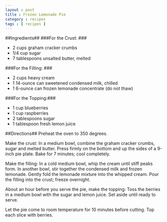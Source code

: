 ```yaml
---
layout : post
title : Frozen Lemonade Pie
category : recipes
tags : [ recipes ]
---
```

##Ingredients##
###For the Crust: ###
* 2 cups graham cracker crumbs
* 1/4 cup sugar
* 7 tablespoons unsalted butter, melted

###For the Filling: ###
* 2 cups heavy cream
* 1 14-ounce can sweetened condensed milk, chilled
* 1 6-ounce can frozen lemonade concentrate (do not thaw)

###For the Topping:###
* 1 cup blueberries
* 1 cup raspberries
* 2 tablespoons sugar
* 1 tablespoon fresh lemon juice

##Directions##
Preheat the oven to 350 degrees.

Make the crust: In a medium bowl, combine the graham cracker crumbs, sugar and melted butter. Press firmly on the bottom and up the sides of a 9-inch pie plate. Bake for 7 minutes; cool completely.

Make the filling: In a cold medium bowl, whip the cream until stiff peaks form. In another bowl, stir together the condensed milk and frozen lemonade. Gently fold the lemonade mixture into the whipped cream. Pour the filling into the crust; freeze overnight.

About an hour before you serve the pie, make the topping: Toss the berries in a medium bowl with the sugar and lemon juice. Set aside until ready to serve.

Let the pie come to room temperature for 10 minutes before cutting. Top each slice with berries.


